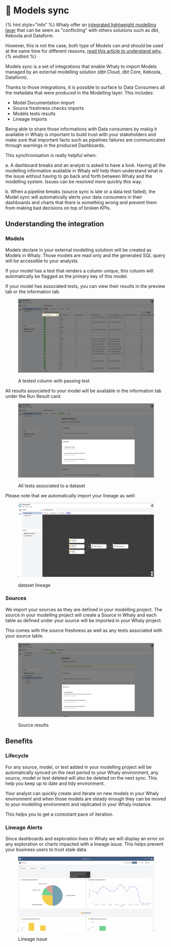 # 💞 Models sync

{% hint style="info" %}
Whaly offer an [integrated lightweight modelling layer](../model-data/) that can be seem as "conflicting" with others solutions such as dbt, Keboola and Dataform.

However, this is not the case, both type of Models can and should be used at the same time for different reasons, [read this article to understand why.](why-using-dbt-and-whaly.md)
{% endhint %}

Models sync is a set of integrations that enable Whaly to import Models managed by an external modelling solution (dbt Cloud, dbt Core, Keboola, Dataform).&#x20;

Thanks to those integrations, it is possible to surface to Data Consumers all the metadata that were produced in the Modelling layer. This includes:

* Model Documentation import
* Source freshness checks imports
* Models tests results
* Lineage imports

Being able to share those informations with Data consumers by makig it available in Whaly is important to build trust with your stakeholders and make sure that important facts such as pipelines failures are communicated through warnings in the produced Dashboards.

This synchronisation is really helpful when:

a. A dashboard breaks and an analyst is asked to have a look. Having all the modelling information available in Whaly will help them understand what is the issue without having to go back and forth between Whaly and the modelling system. Issues can be resolved more quickly this way.

b. When a pipeline breaks (source sync is late or a data test failed), the Model sync will automatically alerts your data consumers in their dashboards and charts that there is something wrong and prevent them from making bad decisions on top of broken KPIs.

## Understanding the integration

### Models

Models declare in your external modelling solutiom will be created as Models in Whaly. Those models are read only and the generated SQL query will be accessible to your analysts.&#x20;

If your model has a test that renders a column unique, this column will automatically be flagged as the primary key of this model.&#x20;

If your model has associated tests, you can view their results in the preview tab or the information tab.

<figure><img src="../../../.gitbook/assets/image (27).png" alt=""><figcaption><p>A tested column with passing test</p></figcaption></figure>

All results associated to your model will be available in the information tab under the Run Result card.

<figure><img src="../../../.gitbook/assets/image (10) (3).png" alt=""><figcaption><p>All tests associated to a dataset</p></figcaption></figure>

Please note that we automatically import your lineage as well:

<figure><img src="../../../.gitbook/assets/image (13) (4).png" alt=""><figcaption><p>dataset lineage</p></figcaption></figure>

### Sources

We import your sources as they are defined in your modelling project. The source in your modelling project will create a Source in Whaly and each table as defined under your source will be imported in your Whaly project.&#x20;

This comes with the source freshness as well as any tests associated with your source table.

<figure><img src="../../../.gitbook/assets/image (25) (2).png" alt=""><figcaption><p>Source results</p></figcaption></figure>

## Benefits

### Lifecycle

For any source, model, or test added in your modelling project will be automatically synced on the next period to your Whaly environment, any source, model or test deleted will also be deleted on the next sync. This help you keep up to date and tidy environment.&#x20;

Your analyst can quickly create and iterate on new models in your Whaly environment and when those models are steady enough they can be moved to your modelling environment and replicated in your Whaly instance.

This helps you to get a consistant pace of iteration.

### Lineage Alerts

Since dashboards and exploration lives in Whaly we will display an error on any exploration or charts impacted with a lineage issue. This helps prevent your business users to trust stale data.&#x20;

<figure><img src="../../../.gitbook/assets/image (12) (3).png" alt=""><figcaption><p>Lineage issue</p></figcaption></figure>
